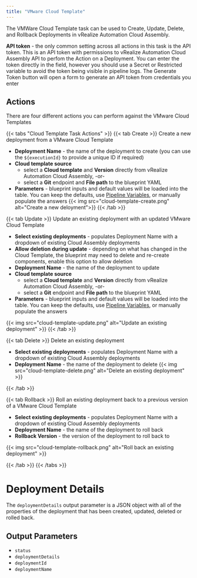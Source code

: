 ```yaml
---
title: "VMware Cloud Template"
---
```

The VMWare Cloud Template task can be used to Create, Update, Delete, and Rollback Deployments in vRealize Automation Cloud Assembly.

**API token** - the only common setting across all actions in this task is the API token. This is an API token with permissions to vRealize Automation Cloud Assembly API to perfom the Action on a Deployment. You can enter the token directly in the field, however you should use a Secret or Restricted variable to avoid the token being visible in pipeline logs. The Generate Token button will open a form to generate an API token from credentials you enter

## Actions
There are four different actions you can perform against the VMware Cloud Templates

{{< tabs "Cloud Template Task Actions" >}}
{{< tab Create >}}
Create a new deployment from a VMware Cloud Template

* **Deployment Name** - the name of the deployment to create (you can use the `${executionId}` to provide a unique ID if required)
* **Cloud template source**
    * select a **Cloud template** and **Version** directly from vRealize Automation Cloud Assembly, -or-
    * select a **Git** endpoint and **File path** to the blueprint YAML
* **Parameters** - blueprint inputs and default values will be loaded into the table. You can keep the defaults, use [Pipeline Variables](/pipelines/#variables-in-pipelines), or manually populate the answers
{{< img src="cloud-template-create.png" alt="Create a new deloyment">}}
{{< /tab >}}

{{< tab Update >}}
Update an existing deployment with an updated VMware Cloud Template

* **Select existing deployments** - populates Deployment Name with a dropdown of existing Cloud Assembly deployments
* **Allow deletion during update** - depending on what has changed in the Cloud Template, the blueprint may need to delete and re-create components, enable this option to allow deletion
* **Deployment Name** - the name of the deployment to update
* **Cloud template source**
    * select a **Cloud template** and **Version** directly from vRealize Automation Cloud Assembly, -or-
    * select a **Git** endpoint and **File path** to the blueprint YAML
* **Parameters** - blueprint inputs and default values will be loaded into the table. You can keep the defaults, use [Pipeline Variables](/pipelines/#variables-in-pipelines), or manually populate the answers

{{< img src="cloud-template-update.png" alt="Update an existing deployment" >}}
{{< /tab >}}

{{< tab Delete >}}
Delete an existing deployment
* **Select existing deployments** - populates Deployment Name with a dropdown of existing Cloud Assembly deployments
* **Deployment Name** - the name of the deployment to delete
{{< img src="cloud-template-delete.png" alt="Delete an existing deployment" >}}

{{< /tab >}}

{{< tab Rollback >}}
Roll an existing deployment back to a previous version of a VMware Cloud Template
* **Select existing deployments** - populates Deployment Name with a dropdown of existing Cloud Assembly deployments
* **Deployment Name** - the name of the deployment to roll back
* **Rollback Version** - the version of the deployment to roll back to

{{< img src="cloud-template-rollback.png" alt="Roll back an existing deployment" >}}

{{< /tab >}}
{{< /tabs >}}

# Deployment Details
The `deploymentDetails` output parameter is a JSON object with all of the properties of the deployment that has been created, updated, deleted or rolled back.

## Output Parameters
* `status`
* `deploymentDetails`
* `deploymentId`
* `deploymentName`